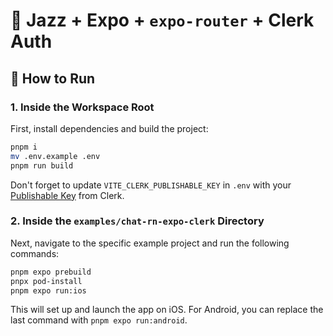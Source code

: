 # 🎷 Jazz + Expo + `expo-router` + Clerk Auth

## 🚀 How to Run

### 1. Inside the Workspace Root

First, install dependencies and build the project:

```bash
pnpm i
mv .env.example .env
pnpm run build
```

Don't forget to update `VITE_CLERK_PUBLISHABLE_KEY` in `.env` with your [Publishable Key](https://clerk.com/docs/deployments/clerk-environment-variables#clerk-publishable-and-secret-keys) from Clerk.

### 2. Inside the `examples/chat-rn-expo-clerk` Directory

Next, navigate to the specific example project and run the following commands:

```bash
pnpm expo prebuild
pnpx pod-install
pnpm expo run:ios
```

This will set up and launch the app on iOS. For Android, you can replace the last command with `pnpm expo run:android`.
